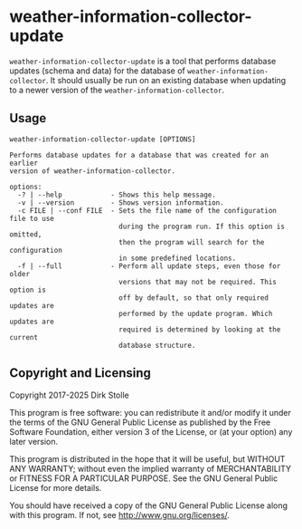 # weather-information-collector-update

`weather-information-collector-update` is a tool that performs database updates
(schema and data) for the database of `weather-information-collector`. It should
usually be run on an existing database when updating to a newer version of the
`weather-information-collector`.

## Usage

```
weather-information-collector-update [OPTIONS]

Performs database updates for a database that was created for an earlier
version of weather-information-collector.

options:
  -? | --help            - Shows this help message.
  -v | --version         - Shows version information.
  -c FILE | --conf FILE  - Sets the file name of the configuration file to use
                           during the program run. If this option is omitted,
                           then the program will search for the configuration
                           in some predefined locations.
  -f | --full            - Perform all update steps, even those for older
                           versions that may not be required. This option is
                           off by default, so that only required updates are
                           performed by the update program. Which updates are
                           required is determined by looking at the current
                           database structure.
```

## Copyright and Licensing

Copyright 2017-2025  Dirk Stolle

This program is free software: you can redistribute it and/or modify
it under the terms of the GNU General Public License as published by
the Free Software Foundation, either version 3 of the License, or
(at your option) any later version.

This program is distributed in the hope that it will be useful,
but WITHOUT ANY WARRANTY; without even the implied warranty of
MERCHANTABILITY or FITNESS FOR A PARTICULAR PURPOSE.  See the
GNU General Public License for more details.

You should have received a copy of the GNU General Public License
along with this program.  If not, see <http://www.gnu.org/licenses/>.
